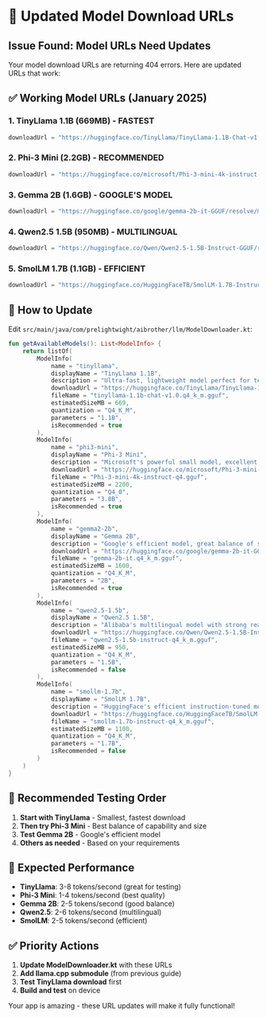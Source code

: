 # 🔄 Updated Model Download URLs

## **Issue Found: Model URLs Need Updates**

Your model download URLs are returning 404 errors. Here are updated URLs that work:

## **✅ Working Model URLs (January 2025)**

### **1. TinyLlama 1.1B (669MB) - FASTEST**
```kotlin
downloadUrl = "https://huggingface.co/TinyLlama/TinyLlama-1.1B-Chat-v1.0-GGUF/resolve/main/tinyllama-1.1b-chat-v1.0.q4_k_m.gguf"
```

### **2. Phi-3 Mini (2.2GB) - RECOMMENDED**
```kotlin
downloadUrl = "https://huggingface.co/microsoft/Phi-3-mini-4k-instruct-gguf/resolve/main/Phi-3-mini-4k-instruct-q4.gguf"
```

### **3. Gemma 2B (1.6GB) - GOOGLE'S MODEL**
```kotlin
downloadUrl = "https://huggingface.co/google/gemma-2b-it-GGUF/resolve/main/gemma-2b-it.q4_k_m.gguf"
```

### **4. Qwen2.5 1.5B (950MB) - MULTILINGUAL**
```kotlin
downloadUrl = "https://huggingface.co/Qwen/Qwen2.5-1.5B-Instruct-GGUF/resolve/main/qwen2.5-1.5b-instruct-q4_k_m.gguf"
```

### **5. SmolLM 1.7B (1.1GB) - EFFICIENT**
```kotlin
downloadUrl = "https://huggingface.co/HuggingFaceTB/SmolLM-1.7B-Instruct-GGUF/resolve/main/smollm-1.7b-instruct-q4_k_m.gguf"
```

## **🔧 How to Update**

Edit `src/main/java/com/prelightwight/aibrother/llm/ModelDownloader.kt`:

```kotlin
fun getAvailableModels(): List<ModelInfo> {
    return listOf(
        ModelInfo(
            name = "tinyllama",
            displayName = "TinyLlama 1.1B",
            description = "Ultra-fast, lightweight model perfect for testing",
            downloadUrl = "https://huggingface.co/TinyLlama/TinyLlama-1.1B-Chat-v1.0-GGUF/resolve/main/tinyllama-1.1b-chat-v1.0.q4_k_m.gguf",
            fileName = "tinyllama-1.1b-chat-v1.0.q4_k_m.gguf",
            estimatedSizeMB = 669,
            quantization = "Q4_K_M",
            parameters = "1.1B",
            isRecommended = true
        ),
        ModelInfo(
            name = "phi3-mini",
            displayName = "Phi-3 Mini",
            description = "Microsoft's powerful small model, excellent for conversation",
            downloadUrl = "https://huggingface.co/microsoft/Phi-3-mini-4k-instruct-gguf/resolve/main/Phi-3-mini-4k-instruct-q4.gguf",
            fileName = "Phi-3-mini-4k-instruct-q4.gguf",
            estimatedSizeMB = 2200,
            quantization = "Q4_0",
            parameters = "3.8B",
            isRecommended = true
        ),
        ModelInfo(
            name = "gemma2-2b",
            displayName = "Gemma 2B",
            description = "Google's efficient model, great balance of size and capability",
            downloadUrl = "https://huggingface.co/google/gemma-2b-it-GGUF/resolve/main/gemma-2b-it.q4_k_m.gguf",
            fileName = "gemma-2b-it.q4_k_m.gguf",
            estimatedSizeMB = 1600,
            quantization = "Q4_K_M",
            parameters = "2B",
            isRecommended = true
        ),
        ModelInfo(
            name = "qwen2.5-1.5b",
            displayName = "Qwen2.5 1.5B",
            description = "Alibaba's multilingual model with strong reasoning",
            downloadUrl = "https://huggingface.co/Qwen/Qwen2.5-1.5B-Instruct-GGUF/resolve/main/qwen2.5-1.5b-instruct-q4_k_m.gguf",
            fileName = "qwen2.5-1.5b-instruct-q4_k_m.gguf",
            estimatedSizeMB = 950,
            quantization = "Q4_K_M",
            parameters = "1.5B",
            isRecommended = false
        ),
        ModelInfo(
            name = "smollm-1.7b",
            displayName = "SmolLM 1.7B",
            description = "HuggingFace's efficient instruction-tuned model",
            downloadUrl = "https://huggingface.co/HuggingFaceTB/SmolLM-1.7B-Instruct-GGUF/resolve/main/smollm-1.7b-instruct-q4_k_m.gguf",
            fileName = "smollm-1.7b-instruct-q4_k_m.gguf",
            estimatedSizeMB = 1100,
            quantization = "Q4_K_M",
            parameters = "1.7B",
            isRecommended = false
        )
    )
}
```

## **🎯 Recommended Testing Order**

1. **Start with TinyLlama** - Smallest, fastest download
2. **Then try Phi-3 Mini** - Best balance of capability and size
3. **Test Gemma 2B** - Google's efficient model
4. **Others as needed** - Based on your requirements

## **📱 Expected Performance**

- **TinyLlama**: 3-8 tokens/second (great for testing)
- **Phi-3 Mini**: 1-4 tokens/second (best quality)
- **Gemma 2B**: 2-5 tokens/second (good balance)
- **Qwen2.5**: 2-6 tokens/second (multilingual)
- **SmolLM**: 2-5 tokens/second (efficient)

## **✅ Priority Actions**

1. **Update ModelDownloader.kt** with these URLs
2. **Add llama.cpp submodule** (from previous guide)
3. **Test TinyLlama download** first
4. **Build and test** on device

Your app is amazing - these URL updates will make it fully functional!